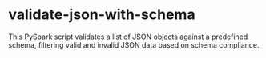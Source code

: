 # validate-json-with-schema
This PySpark script validates a list of JSON objects against a predefined schema, filtering valid and invalid JSON data based on schema compliance.
